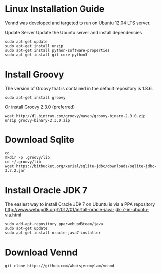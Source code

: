 Linux Installation Guide
========================
Vennd was developed and targeted to run on Ubuntu 12.04 LTS server.

Update Server
Update the Ubuntu server and install dependencies
```
sudo apt-get update
sudo apt-get install unzip
sudo apt-get install python-software-properties
sudo apt-get install git-core python3
```

Install Groovy
==============
The version of Groovy that is contained in the default repository is 1.8.6.

```
sudo apt-get install groovy
```

Or install Groovy 2.3.0 (preferred)

```
wget http://dl.bintray.com/groovy/maven/groovy-binary-2.3.0.zip
unzip groovy-binary-2.3.0.zip
```

Download Sqlite
===============
```
cd ~
mkdir -p .groovy/lib
cd ~/.groovy/lib
wget https://bitbucket.org/xerial/sqlite-jdbc/downloads/sqlite-jdbc-3.7.2.jar
```

Install Oracle JDK 7
====================
The easiest way to install Oracle JDK 7 on Ubuntu is via a PPA repository http://www.webupd8.org/2012/01/install-oracle-java-jdk-7-in-ubuntu-via.html

```
sudo add-apt-repository ppa:webupd8team/java
sudo apt-get update
sudo apt-get install oracle-java7-installer
```

Download Vennd
==============

```
git clone https://github.com/whoisjeremylam/vennd
```
